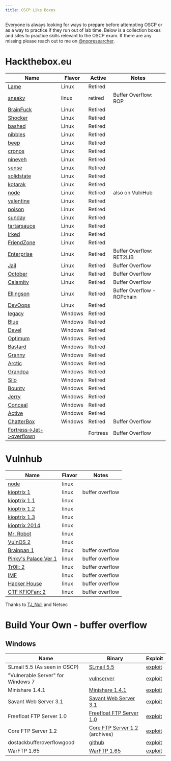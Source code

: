 ```yaml
---
title: OSCP Like Boxes
---
```


Everyone is always looking for ways to prepare before attempting OSCP or as a way to practice if they run out of lab time.  Below is a collection boxes and sites to practice skills relevant to the OSCP exam.  If there are any missing please reach out to me on [@nopresearcher](https://twitter.com/nopresearcher).

# Hackthebox.eu

| Name                                                                         | Flavor  | Active   | Notes                      |
| ---------------------------------------------------------------------------- | ------- | -------- | -------------------------- |
| [Lame](https://www.hackthebox.eu/home/machines/profile/1)                    | Linux   | Retired  |                            |
| [sneaky](https://www.hackthebox.eu/home/machines/profile/19)                 | linux   | retired  | Buffer Overflow: ROP       |
| [BrainFuck](https://www.hackthebox.eu/home/machines/profile/17)              | Linux   | Retired  |                            |
| [Shocker](https://www.hackthebox.eu/home/machines/profile/108)               | Linux   | Retired  |                            |
| [bashed](https://www.hackthebox.eu/home/machines/profile/118)                | Linux   | Retired  |                            |
| [nibbles](https://www.hackthebox.eu/home/machines/profile/121)               | Linux   | Retired  |                            |
| [beep](https://www.hackthebox.eu/home/machines/profile/5)                    | Linux   | Retired  |                            |
| [cronos](https://www.hackthebox.eu/home/machines/profile/11)                 | Linux   | Retired  |                            |
| [nineveh](https://www.hackthebox.eu/home/machines/profile/54)                | Linux   | Retired  |                            |
| [sense](https://www.hackthebox.eu/home/machines/profile/111)                 | Linux   | Retired  |                            |
| [solidstate](https://www.hackthebox.eu/home/machines/profile/85)             | Linux   | Retired  |                            |
| [kotarak](https://www.hackthebox.eu/home/machines/profile/101)               | Linux   | Retired  |                            |
| [node](https://www.hackthebox.eu/home/machines/profile/110)                  | Linux   | Retired  | also on VulnHub            |
| [valentine](https://www.hackthebox.eu/home/machines/profile/127)             | Linux   | Retired  |                            |
| [poison](https://www.hackthebox.eu/home/machines/profile/132)                | Linux   | Retired  |                            |
| [sunday](https://www.hackthebox.eu/home/machines/profile/136)                | Linux   | Retired  |                            |
| [tartarsauce](https://www.hackthebox.eu/home/machines/profile/138)           | Linux   | Retired  |                            |
| [Irked](https://www.hackthebox.eu/home/machines/profile/163)                 | Linux   | Retired  |                            |
| [FriendZone](https://www.hackthebox.eu/home/machines/profile/173)            | Linux   | Retired  |                            |
| [Enterprise](https://www.hackthebox.eu/home/machines/profile/112)            | Linux   | Retired  | Buffer Overflow: RET2LIB   |
| [Jail](https://www.hackthebox.eu/home/machines/profile/45)                   | Linux   | Retired  | Buffer Overflow            |
| [October](https://www.hackthebox.eu/home/machines/profile/15)                | Linux   | Retired  | Buffer Overflow            |
| [Calamity](https://www.hackthebox.eu/home/machines/profile/37)               | Linux   | Retired  | Buffer Overflow            |
| [Ellingson](https://www.hackthebox.eu/home/machines/profile/189)             | Linux   | Retired  | Buffer Overflow - ROPchain |
| [DevOops](https://www.hackthebox.eu/home/machines/profile/140)               | Linux   | Retired  |                            |
| [legacy](https://www.hackthebox.eu/home/machines/profile/2)                  | Windows | Retired  |                            |
| [Blue](https://www.hackthebox.eu/home/machines/profile/51)                   | Windows | Retired  |                            |
| [Devel](https://www.hackthebox.eu/home/machines/profile/3)                   | Windows | Retired  |                            |
| [Optimum](https://www.hackthebox.eu/home/machines/profile/6)                 | Windows | Retired  |                            |
| [Bastard](https://www.hackthebox.eu/home/machines/profile/7)                 | Windows | Retired  |                            |
| [Granny](https://www.hackthebox.eu/home/machines/profile/14)                 | Windows | Retired  |                            |
| [Arctic](https://www.hackthebox.eu/home/machines/profile/9)                  | Windows | Retired  |                            |
| [Grandpa](https://www.hackthebox.eu/home/machines/profile/13)                | Windows | Retired  |                            |
| [Silo](https://www.hackthebox.eu/home/machines/profile/131)                  | Windows | Retired  |                            |
| [Bounty](https://www.hackthebox.eu/home/machines/profile/142)                | Windows | Retired  |                            |
| [Jerry](https://www.hackthebox.eu/home/machines/profile/144)                 | Windows | Retired  |                            |
| [Conceal](https://www.hackthebox.eu/home/machines/profile/168)               | Windows | Retired  |                            |
| [Active](https://www.hackthebox.eu/home/machines/profile/148)                | Windows | Retired  |                            |
| [ChatterBox](https://www.hackthebox.eu/home/machines/profile/123)            | Windows | Retired  | Buffer Overflow            |
| [Fortress->Jet->overflown](https://www.hackthebox.eu/home/careers/company/3) |         | Fortress | Buffer Overflow            |

# Vulnhub

| Name                                                                              | Flavor | Notes           |
| --------------------------------------------------------------------------------- | ------ | --------------- |
| [node](https://www.vulnhub.com/entry/node-1,252/)                                 | linux  |                 |
| [kioptrix 1](https://www.vulnhub.com/entry/kioptrix-level-1-1,22/)                | linux  | buffer overflow |
| [kioptrix 1.1](https://www.vulnhub.com/entry/kioptrix-level-11-2,23/)             | linux  |                 |
| [kioptrix 1.2](https://www.vulnhub.com/entry/kioptrix-level-12-3,24/)             | linux  |                 |
| [kioptrix 1.3](https://www.vulnhub.com/entry/kioptrix-level-13-4,25)              | linux  |                 |
| [kioptrix 2014](https://www.vulnhub.com/entry/kioptrix-2014-5,62/)                | linux  |                 |
| [Mr. Robot](https://www.vulnhub.com/entry/mr-robot-1,151/)                        | linux  |                 |
| [VulnOS 2](https://www.vulnhub.com/entry/vulnos-2,147/)                           | linux  |                 |
| [Brainpan 1](https://www.vulnhub.com/entry/brainpan-1,51/)                        | linux  | buffer overflow |
| [Pinky's Palace Ver 1](https://www.vulnhub.com/entry/pinkys-palace-v1,225/)       | linux  | buffer overflow |
| [Tr0ll: 2](https://www.vulnhub.com/entry/tr0ll-2,107/)                            | linux  | buffer overflow |
| [IMF](https://www.vulnhub.com/entry/imf-1,162/)                                   | linux  | buffer overflow |
| [Hacker House](https://www.vulnhub.com/entry/hackerhouse-bsides-london-2017,202/) | linux  | buffer overflow |
| [CTF KFIOFan: 2](https://www.vulnhub.com/entry/ctf-kfiofan-2,325/)                | linux  | buffer overflow |

Thanks to [TJ_Null](https://twitter.com/TJ_Null) and Netsec

# Build Your Own - buffer overflow

## Windows

| Name                              | Binary                                                                                                                       | Exploit                                                              |
| --------------------------------- | ---------------------------------------------------------------------------------------------------------------------------- | -------------------------------------------------------------------- |
| SLmail 5.5 (As seen in OSCP)      | [SLmail 5.5](https://www.exploit-db.com/apps/12f1ab027e5374587e7e998c00682c5d-SLMail55_4433.exe)                             | [exploit](https://www.exploit-db.com/exploits/638)                   |
| "Vulnerable Server" for Windows 7 | [vulnserver](http://sites.google.com/site/lupingreycorner/vulnserver.zip)                                                    | [exploit](https://samsclass.info/127/proj/vuln-server.htm)           |
| Minishare 1.4.1                   | [Minishare 1.4.1](https://www.exploit-db.com/apps/0ffe5385147edd1f9e7b460c6d7cb0a6-minishare-1.4.1.zip)                      | [exploit](https://www.exploit-db.com/exploits/636)                   |
| Savant Web Server 3.1             | [Savant Web Server 3.1](https://www.exploit-db.com/apps/08e770b173aa41be27db2304ac0df846-Savant31.exe)                       | [exploit](https://www.exploit-db.com/exploits/10434)                 |
| Freefloat FTP Server 1.0          | [Freefloat FTP Server 1.0](https://www.exploit-db.com/apps/687ef6f72dcbbf5b2506e80a375377fa-freefloatftpserver.zip)          | [exploit](https://www.exploit-db.com/exploits/40673)                 |
| Core FTP Server 1.2               | [Core FTP Server 1.2](http://www.coreftp.com/server/) (archives)                                                             | [exploit](https://www.exploit-db.com/exploits/39480)                 |
| dostackbufferoverflowgood         | [github](https://github.com/justinsteven/dostackbufferoverflowgood)                                                          | [exploit](https://github.com/justinsteven/dostackbufferoverflowgood) |
| WarFTP 1.65                       | [WarFTP 1.65](https://www.exploit-db.com/apps/5132d652476f071874e42023e66dc1c1-WarFTP165_vulnerable_USER_BufferOverflow.exe) | [exploit](https://www.exploit-db.com/exploits/3570)                  |